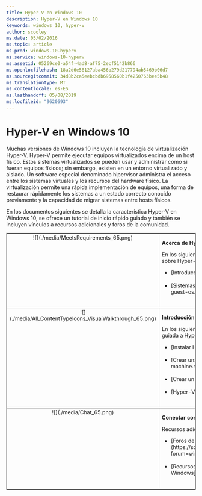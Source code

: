 ```yaml
---
title: Hyper-V en Windows 10
description: Hyper-V en Windows 10
keywords: windows 10, hyper-v
author: scooley
ms.date: 05/02/2016
ms.topic: article
ms.prod: windows-10-hyperv
ms.service: windows-10-hyperv
ms.assetid: 05269ce0-a54f-4ad8-af75-2ecf5142b866
ms.openlocfilehash: 18a2d6e58127aba456b279d217794ab5469b06d7
ms.sourcegitcommit: 34d8b2ca5eebcbdb6958560b1f4250763bee5b48
ms.translationtype: MT
ms.contentlocale: es-ES
ms.lasthandoff: 05/08/2019
ms.locfileid: "9620693"
---
```

# <a name="hyper-v-on-windows-10"></a>Hyper-V en Windows 10 

Muchas versiones de Windows 10 incluyen la tecnología de virtualización Hyper-V. Hyper-V permite ejecutar equipos virtualizados encima de un host físico. Estos sistemas virtualizados se pueden usar y administrar como si fueran equipos físicos; sin embargo, existen en un entorno virtualizado y aislado. Un software especial denominado hipervisor administra el acceso entre los sistemas virtuales y los recursos del hardware físico. La virtualización permite una rápida implementación de equipos, una forma de restaurar rápidamente los sistemas a un estado correcto conocido previamente y la capacidad de migrar sistemas entre hosts físicos.

En los documentos siguientes se detalla la característica Hyper-V en Windows 10, se ofrece un tutorial de inicio rápido guiado y también se incluyen vínculos a recursos adicionales y foros de la comunidad. 

<table border="1" style="background-color:FFFFCC;border-collapse:collapse;border:1px solid FFCC00;color:000000;width:100%" cellpadding="15" cellspacing="3">
    <tr valign="top">
        <td><center>![](./media/MeetsRequirements_65.png)</center></td>
        <td valign="top">
            <p><strong>Acerca de Hyper-V en Windows</strong></p>
            <p>En los siguientes artículos se ofrece una introducción e información sobre Hyper-V en Windows.</p>
            <ul>
                <li class="unordered">[Introducción a Hyper-V](./about/index.md)<br /><br /></li>
                <li class="unordered">[Sistemas operativos invitados compatibles](about\supported-guest-os.md)<br /><br /></li>
            </ul>   
        </td>
    </tr>
    <tr valign="top">
        <td><center>![](./media/All_ContentTypeIcons_VisualWalkthrough_65.png)</center></td>
        <td valign="top">
            <p><strong>Introducción a Hyper-V</strong></p>
            <p>En los siguientes documentos se ofrece una introducción rápida y guiada a Hyper-V en Windows 10.</p>
            <ul>
                <li class="unordered">[Instalar Hyper-V](quick-start\enable-hyper-v.md)<br /><br /></li>
                <li class="unordered">[Crear una máquina virtual](quick-start\create-virtual-machine.md)<br /><br /></li>
                <li class="unordered">[Crear un conmutador virtual](quick-start\connect-to-network.md)<br /><br /></li>
                <li class="unordered">[Hyper-V y PowerShell](quick-start\try-hyper-v-powershell.md)<br /><br /></li>
            </ul>
        </td>
    </tr>
    <tr valign="top">
        <td><center>![](./media/Chat_65.png)</center></td>
        <td valign="top">
            <p><strong>Conectar con la comunidad y el soporte técnico</strong></p>
            <p>Recursos adicionales de la comunidad y de soporte técnico</p>
            <ul>
                <li class="unordered">[Foros de Hyper-V](https://social.technet.microsoft.com/Forums/windowsserver/home?forum=winserverhyperv)<br /><br /></li>
                <li class="unordered">[Recursos de la comunidad para contenedores de Hyper-V y Windows](/virtualization/community/index.md)<br /><br /></li>
            </ul>   
        </td>
    </tr>
</table>
